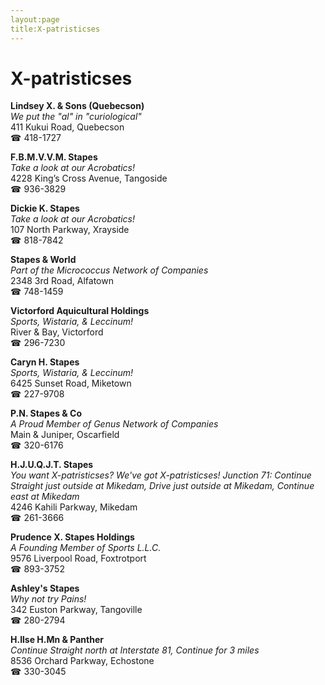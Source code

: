 ```yaml
---
layout:page
title:X-patristicses
---
```

# X-patristicses

**Lindsey X. & Sons (Quebecson)**  
_We put the "al" in "curiological"_  
411 Kukui Road, Quebecson  
☎ 418-1727



**F.B.M.V.V.M. Stapes**  
_Take a look at our Acrobatics!_  
4228 King’s Cross Avenue, Tangoside  
☎ 936-3829



**Dickie K. Stapes**  
_Take a look at our Acrobatics!_  
107 North Parkway, Xrayside  
☎ 818-7842



**Stapes & World**  
_Part of the Micrococcus Network of Companies_  
2348 3rd Road, Alfatown  
☎ 748-1459



**Victorford Aquicultural Holdings**  
_Sports, Wistaria, & Leccinum!_  
River & Bay, Victorford  
☎ 296-7230



**Caryn H. Stapes**  
_Sports, Wistaria, & Leccinum!_  
6425 Sunset Road, Miketown  
☎ 227-9708



**P.N. Stapes & Co**  
_A Proud Member of Genus Network of Companies_  
Main & Juniper, Oscarfield  
☎ 320-6176



**H.J.U.Q.J.T. Stapes**  
_You want X-patristicses? We've got X-patristicses! 
Junction 71: Continue Straight just outside at Mikedam, Drive just outside at Mikedam, Continue east at Mikedam_  
4246 Kahili Parkway, Mikedam  
☎ 261-3666



**Prudence X. Stapes Holdings**  
_A Founding Member of Sports L.L.C._  
9576 Liverpool Road, Foxtrotport  
☎ 893-3752



**Ashley's Stapes**  
_Why not try Pains!_  
342 Euston Parkway, Tangoville  
☎ 280-2794



**H.Ilse H.Mn & Panther**  
_Continue Straight north at Interstate 81, Continue for 3 miles_  
8536 Orchard Parkway, Echostone  
☎ 330-3045



